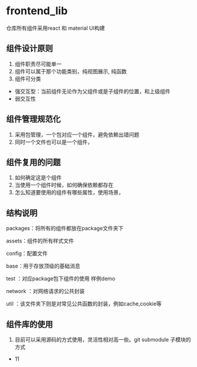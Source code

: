 # frontend_lib

仓库所有组件采用react 和 material UI构建

## 组件设计原则

1.   组件职责尽可能单一
2.   组件可以属于那个功能类别，纯视图展示,  纯函数
3.   组件可分类
   * 强交互型：当前组件无论作为父组件或是子组件的位置，和上级组件
   * 弱交互性

## 组件管理规范化

1. 采用包管理，一个包对应一个组件，避免依赖出错问题
2. 同时一个文件也可以是一个组件，



##  组件复用的问题

1.  如何确定这是个组件 
2. 当使用一个组件时候，如何确保依赖都存在
3. 怎么知道要使用的组件有哪些属性，使用场景，



## 结构说明

packages：将所有的组件都放在package文件夹下

assets：组件的所有样式文件

config：配置文件

base：用于存放顶级的基础消息

test ：对应package包下组件的使用  样例demo

network ：对网络请求的公共封装

util ：该文件夹下则是对常见公共函数的封装，例如cache,cookie等

## 组件库的使用

1.  目前可以采用源码的方式使用，灵活性相对高一些。git submodule 子模块的方式



* 11